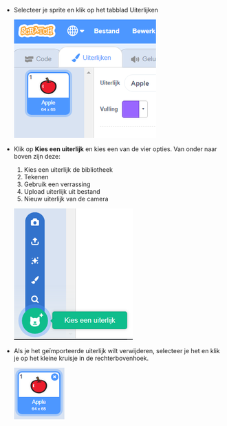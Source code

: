 - Selecteer je sprite en klik op het tabblad Uiterlijken
    
    ![uiterlijken tabblad](images/costumes_tab.png)

- Klik op **Kies een uiterlijk** en kies een van de vier opties. Van onder naar boven zijn deze:
    
    1. Kies een uiterlijk de bibliotheek
    2. Tekenen
    3. Gebruik een verrassing
    4. Upload uiterlijk uit bestand
    5. Nieuw uiterlijk van de camera
    
    ![kies locatie](images/choose_location.png)

- Als je het geïmporteerde uiterlijk wilt verwijderen, selecteer je het en klik je op het kleine kruisje in de rechterbovenhoek.
    
    ![verwijder uiterlijk](images/delete_costume.png)